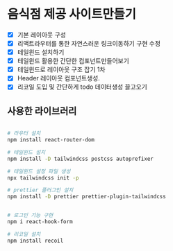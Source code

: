 # 음식점 제공 사이트만들기

- [x] 기본 레이아웃 구성
- [x] 리액트라우터를 통한 자연스러운 링크이동하기 구현 수정
- [x] 테일윈드 설치하기
- [x] 테일윈드 활용한 간단한 컴포넌트만들어보기
- [x] 테일윈드로 레이아웃 구조 잡기 1차
- [x] Header 레이아웃 컴포넌트생성.
- [x] 리코일 도입 및 간단하게 todo 데이터생성 끌고오기

## 사용한 라이브러리

```bash

# 라우터 설치
npm install react-router-dom 

# 테일윈드 설치
npm install -D tailwindcss postcss autoprefixer

# 테일윈드 설정 파일 생성
npx tailwindcss init -p

# prettier 플러그인 설치
npm install -D prettier prettier-plugin-tailwindcss


# 로그인 기능 구현
npm i react-hook-form

# 리코일 설치
npm install recoil
```
